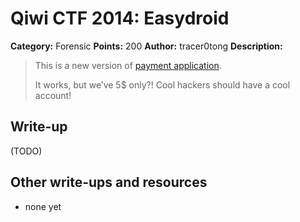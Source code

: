 # Qiwi CTF 2014: Easydroid

**Category:** Forensic
**Points:** 200
**Author:** tracer0tong
**Description:**

> This is a new version of [payment application](android200.apk).
>
> It works, but we’ve 5$ only?! Cool hackers should have a cool account!

## Write-up

(TODO)

## Other write-ups and resources

* none yet

